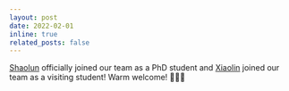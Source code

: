```yaml
---
layout: post
date: 2022-02-01
inline: true
related_posts: false
---
```


[Shaolun](https://shaolun-ruan.com/) officially joined our team as a PhD student and [Xiaolin](https://wenxiaolin.com/) joined our team as a visiting student! Warm welcome! 🎉🎉🎉